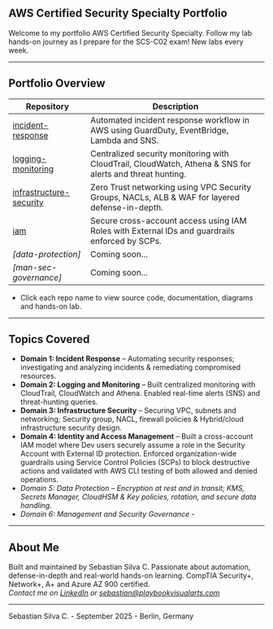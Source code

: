 ## AWS Certified Security Specialty Portfolio

Welcome to my portfolio AWS Certified Security Specialty. Follow my lab hands-on journey as I prepare for the SCS-C02 exam! 
New labs every week.

---

## Portfolio Overview

| Repository                                                                              | Description                                                                                                              |
|-----------------------------------------------------------------------------------------|--------------------------------------------------------------------------------------------------------------------------
| [incident-response](https://github.com/AWS-CSS-Portfolio/incident-response)             | Automated incident response workflow in AWS using GuardDuty, EventBridge, Lambda and SNS.                               |
| [logging-monitoring](https://github.com/AWS-CSS-Portfolio/logging-monitoring)           | Centralized security monitoring with CloudTrail, CloudWatch, Athena & SNS for alerts and threat hunting.                |
| [infrastructure-security](https://github.com/AWS-CSS-Portfolio/infrastructure-security) | Zero Trust networking using VPC Security Groups, NACLs, ALB & WAF for layered defense-in-depth.                         |
| [iam](https://github.com/AWS-CSS-Portfolio/iam)                                         | Secure cross-account access using IAM Roles with External IDs and guardrails enforced by SCPs.                          |
| *[data-protection]*                                                                     | Coming soon...                                                                                                          |
| *[man-sec-governance]*                                                                  | Coming soon...                                                                                                          |

* Click each repo name to view source code, documentation, diagrams and hands-on lab.

---

## Topics Covered

- **Domain 1: Incident Response** – Automating security responses; investigating and analyzing incidents & remediating compromised resources.
- **Domain 2: Logging and Monitoring** – Built centralized monitoring with CloudTrail, CloudWatch and Athena. Enabled real-time alerts (SNS) and threat-hunting queries.
- **Domain 3: Infrastructure Security** – Securing VPC, subnets and networking; Security group, NACL, firewall policies & Hybrid/cloud infrastructure security design.
- **Domain 4: Identity and Access Management** – Built a cross-account IAM model where Dev users securely assume a role in the Security Account with External ID protection. Enforced organization-wide guardrails using Service Control Policies (SCPs) to block destructive actions and validated with AWS CLI testing of both allowed and denied operations.
- *Domain 5: Data Protection – Encryption at rest and in transit; KMS, Secrets Manager, CloudHSM & Key policies, rotation, and secure data handling.*
- *Domain 6: Management and Security Governance -*

---

## About Me

Built and maintained by Sebastian Silva C. Passionate about automation, defense-in-depth and real-world hands-on learning. 
CompTIA Security+, Network+, A+ and Azure AZ 900 certified.   
*Contact me on [LinkedIn](https://www.linkedin.com/in/sebastiansilc) or [sebastian@playbookvisualarts.com](mailto:sebastian@playbookvisualarts.com)*

---

Sebastian Silva C. - September 2025 - Berlin, Germany

